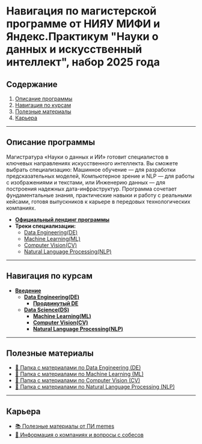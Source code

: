 # Навигация по магистерской программе от НИЯУ МИФИ и Яндекс.Практикум "Науки о данных и искусственный интеллект", набор 2025 года


## Содержание
1.  [Описание программы](#описание-программы)
2.  [Навигация по курсам](#навигация-по-курсам)
3.  [Полезные материалы](#полезные-материалы)
4.  [Карьера](#карьера)

---

## Описание программы

Магистратура «Науки о данных и ИИ» готовит специалистов в ключевых направлениях искусственного интеллекта. Вы сможете выбрать специализацию: Машинное обучение — для разработки предсказательных моделей, Компьютерное зрение и NLP — для работы с изображениями и текстами, или Инженерию данных — для построения надежных дата-инфраструктур. Программа сочетает фундаментальные знания, практические навыки и работу с реальными кейсами, готовя выпускников к карьере в передовых технологических компаниях.

*   **[Официальный лендинг программы](https://kaf42.mephi.ru/programs/data-analytics)**
*   **Треки специализации:**
    *   [Data Engineering(DE)](https://code.s3.yandex.net/high-education_higher-data-analytics/%D1%81%D0%B8%D0%BB%D0%BB%D0%B0%D0%B1%D1%83%D1%81/Syllabus_AI_DE_MIFI.pdf?utm_campaign=Simple_Sale_RF_HighEd_highDaAn_b2c_All_None_Anons&utm_medium=email&utm_source=crm)
    *   [Machine Learning(ML)](https://code.s3.yandex.net/high-education_higher-data-analytics/%D1%81%D0%B8%D0%BB%D0%BB%D0%B0%D0%B1%D1%83%D1%81/Syllabus_AI_ML_MIFI.pdf?utm_campaign=Simple_Sale_RF_HighEd_highDaAn_b2c_All_None_Anons&utm_medium=email&utm_source=crm)
    *   [Computer Vision(CV)](https://code.s3.yandex.net/high-education_higher-data-analytics/%D1%81%D0%B8%D0%BB%D0%BB%D0%B0%D0%B1%D1%83%D1%81/Syllabus_AI_CV_MIFI.pdf?utm_campaign=Simple_Sale_RF_HighEd_highDaAn_b2c_All_None_Anons&utm_medium=email&utm_source=crm)
    *   [Natural Language Processing(NLP)](https://code.s3.yandex.net/high-education_higher-data-analytics/%D1%81%D0%B8%D0%BB%D0%BB%D0%B0%D0%B1%D1%83%D1%81/Syllabus_AI_NLP_MIFI.pdf?utm_campaign=Simple_Sale_RF_HighEd_highDaAn_b2c_All_None_Anons&utm_medium=email&utm_source=crm)

---

## Навигация по курсам

*   [**Введение**](courses\intro\course.md)
    *   [**Data Engineering(DE)**](courses/de/course.md)
        *   [**Продвинутый DE**](courses/advanced_de/course.md)
    *   [**Data Science(DS)**](courses/ds/course.md)
        *   [**Machine Learning(ML)**](courses/ml/course.md)
        *   [**Computer Vision(CV)**](courses/cv/course.md)
        *   [**Natural Language Processing(NLP)**](courses/nlp/course.md)

---

## Полезные материалы

*   [📁 Папка с материалами по Data Engineering (DE)](materials/de/)
*   [📁 Папка с материалами по Machine Learning (ML)](materials/ml/)
*   [📁 Папка с материалами по Computer Vision (CV)](materials/cv/)
*   [📁 Папка с материалами по Natural Language Processing (NLP)](materials/nlp/)

---


## Карьера

*   [📚 Полезные материалы от ПИ memes](https://false-wish-4b2.notion.site/63fbdba747874753aacdc1a1458e87d2)
*   [💼 Информация о компаниях и вопросы с собесов](career/career.md)